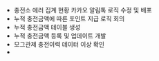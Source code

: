- 충전소 에러 집계 현황 카카오 알림톡 로직 수정 및 배포
- 누적 충전금액에 따른 포인트 지급 로직 회의
- 누적 충전금액 테이블 생성
- 누적 충전금액 등록 및 업데이트 개발
- 모그관제 충전이력 데이터 이상 확인
- 